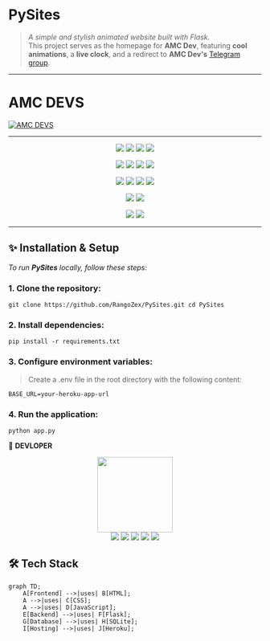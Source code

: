 # **PySites**

> _A simple and stylish animated website built with Flask._  
> This project serves as the homepage for **AMC Dev**, featuring **cool animations**, a **live clock**, and a redirect to **AMC Dev's** [Telegram group](https://t.me/amcdev).

---

# AMC DEVS

[![AMC DEVS](https://img.shields.io/badge/AMC%20DEVS-Click%20Here-blue?style=for-the-badge&logo=appveyor)](https://pysites-341b96af569a.herokuapp.com/)

----

<div align="center">

[![](https://img.shields.io/github/repo-size/RangoZex/PySites?color=green&label=Repo%20Size&labelColor=292c3b)](#) [![](https://img.shields.io/github/commit-activity/m/RangoZex/PySites?logo=github&labelColor=292c3b&label=Github%20Commits)](#) [![](https://img.shields.io/github/license/RangoZex/PySites?style=flat&label=License&labelColor=292c3b)](#) [![](https://img.shields.io/github/languages/count/RangoZex/PySites?style=flat&label=Total%20Languages&labelColor=292c3b&color=blueviolet)](#) 

[![](https://img.shields.io/github/languages/top/RangoZex/PySites?style=flat&logo=python&labelColor=292c3b)](#) [![](https://img.shields.io/github/issues-raw/RangoZex/PySites?style=flat&label=Open%20Issues&labelColor=292c3b)](#) [![](https://img.shields.io/github/issues-closed-raw/RangoZex/PySites?style=flat&label=Closed%20Issues&labelColor=292c3b)](#) [![](https://img.shields.io/github/issues-pr-raw/RangoZex/PySites?style=flat&label=Open%20Pull%20Requests&labelColor=292c3b)](#) 

[![](https://img.shields.io/github/issues-pr-closed-raw/RangoZex/PySites?style=flat&label=Closed%20Pull%20Requests&labelColor=292c3b)](#) [![](https://img.shields.io/github/last-commit/RangoZex/PySites?style=flat&label=Last%20Commit&labelColor=292c3b&color=important)](#) [![](https://badgen.net/github/branches/RangoZex/PySites?label=Total%20Branches&labelColor=292c3b)](#) [![](https://img.shields.io/github/forks/RangoZex/PySites?style=flat&logo=github&label=Forks&labelColor=292c3b&color=critical)](#) 

[![](https://img.shields.io/github/stars/RangoZex/PySites?style=flat&logo=github&label=Stars&labelColor=292c3b&color=yellow)](#) [![](https://badgen.net/docker/pulls/codewithweeb/weebzone?icon=docker&label=Pulls&labelColor=292c3b&color=blue)](#) 

[![](https://img.shields.io/badge/Telegram%20Channel-Join-9cf?style=for-the-badge&logo=telegram&logoColor=blue&style=flat&labelColor=292c3b)](https://t.me/amcdev) [![](https://img.shields.io/badge/Support%20Group-Join-9cf?style=for-the-badge&logo=telegram&logoColor=blue&style=flat&labelColor=292c3b)](https://t.me/amcdev) 

</div>

---

## **✨ Installation & Setup**

_To run **PySites** locally, follow these steps:_

### 1. **Clone the repository:**
`git clone https://github.com/RangoZex/PySites.git
cd PySites`

### 2. **Install dependencies:**

`pip install -r requirements.txt`

### 3. **Configure environment variables:**
> Create a .env file in the root directory with the following content:

`BASE_URL=your-heroku-app-url`

### 4. **Run the application:**
`python app.py`




👲 <b>DEVLOPER</b>

<p align="middle">
<img src="https://graph.org/file/054e6d138f03ef0927645.jpg" width="150" height="150"><br>
<img src="https://badgen.net/badge/Name/RangoZex/FF33FF?icon=awesome&labelColor=0080FF"></a>
<img src="https://badgen.net/badge/Skills/python/purple?icon=terminal&labelColor=red"></a>
<a href="https://telegram.dog/RangoZex"><img src="https://img.shields.io/badge/Telegram-Bot-blue.svg?logo=telegram"></a>
<a href="https://github.com/RangoZex"><img src="https://badgen.net/badge/Follow%20on%20/GitHub/80FF00?icon=github&labelColor=black"></a>
<a href="https://youtu.be/TbMX6aN3GgY"><img src="https://img.shields.io/badge/YouTube-Channel-FF3333.svg?logo=youtube&logoColor=FF3333"></a>
<p align="left">
</p>


## **🛠️ Tech Stack**

```mermaid
graph TD;
    A[Frontend] -->|uses| B[HTML];
    A -->|uses| C[CSS];
    A -->|uses| D[JavaScript];
    E[Backend] -->|uses| F[Flask];
    G[Database] -->|uses| H[SQLite];
    I[Hosting] -->|uses| J[Heroku];

